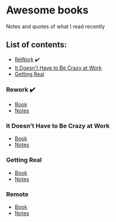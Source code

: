 # Awesome books

Notes and quotes of what I read recently

## List of contents:

- [ReWork](#rework-) ✔️
- [It Doesn't Have to Be Crazy at Work](#it-doesnt-have-to-be-crazy-at-work)
- [Getting Real](#getting-real)

### Rework ✔️

- [Book](https://www.amazon.com.br/Rework-Jason-Fried/dp/0307463745)
- [Notes](https://www.notion.so/lucianokrebs/notes-ReWork-3f9ba865b46d431684ba9e5a9207a757)

### It Doesn't Have to Be Crazy at Work

- [Book](https://www.amazon.com/Doesnt-Have-Be-Crazy-Work/dp/0062874780/)
- [Notes](https://www.notion.so/lucianokrebs/notes-It-Doesn-t-Have-to-Be-Crazy-at-Work-786c665b98474a4a9811494dd4c86d13)

### Getting Real

- [Book](https://www.amazon.com/Getting-Real-Smarter-Successful-Application/dp/0578012812)
- [Notes](https://lucianokrebs.notion.site/notes-Getting-Real-d6244d9b02c3487385316aa1962a54ed)

### Remote

- [Book](https://www.amazon.com.br/Remote-Office-Not-Required-English-ebook/dp/B00C0ALZ0W)
- [Notes](https://lucianokrebs.notion.site/notes-Remote-8989d1f47dc04d3489c86aa10dfae94d)
